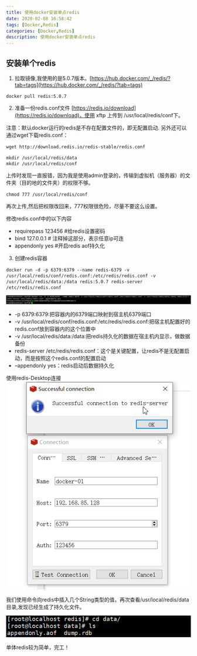 ```yaml
---
title: 使用docker安装单点redis
date: 2020-02-08 16:58:42
tags: [Docker,Redis]
categories: [Docker,Redis]
description: 使用docker安装单点redis
---
```

## 安装单个redis

1. 拉取镜像,我使用的是5.0.7版本。[https://hub.docker.com/_/redis/?tab=tags](https://hub.docker.com/_/redis/?tab=tags)
```
docker pull redis:5.0.7
```
2. 准备一份redis.conf文件 [https://redis.io/download](https://redis.io/download)，使用 xftp 上传到 /usr/local/redis/conf下。

注意：默认docker运行的redis是不存在配置文件的，即无配置启动.
另外还可以通过wget下载redis.conf：
```
wget http://download.redis.io/redis-stable/redis.conf
```

```
mkdir /usr/local/redis/data
mkdir /usr/local/redis/conf
```
上传时发现一直报错，因为我是使用admin登录的，传输到虚拟机（服务器）的文件夹（目的地的文件夹）的权限不够。
```
chmod 777 /usr/local/redis/conf
```
再次上传,然后把权限改回来，777权限很危险，尽量不要这么设置。

修改redis.conf中的以下内容
* requirepass 123456 #给redis设置密码
* bind 127.0.0.1 # 注释掉这部分，表示任意ip可连
* appendonly yes #开启redis aof持久化

3. 创建redis容器

```
docker run -d -p 6379:6379 --name redis-6379 -v /usr/local/redis/conf/redis.conf:/etc/redis/redis.conf -v /usr/local/redis/data:/data redis:5.0.7 redis-server /etc/redis/redis.conf
```
![docker-redis-single](/images/redis/docker-redis-single.png)
* -p 6379:6379:把容器内的6379端口映射到宿主机6379端口
* -v /usr/local/redis/conf/redis.conf:/etc/redis/redis.conf:把宿主机配置好的redis.conf放到容器内的这个位置中
* -v /usr/local/redis/data:/data:把redis持久化的数据在宿主机内显示，做数据备份
* redis-server /etc/redis/redis.conf：这个是关键配置，让redis不是无配置启动，而是按照这个redis.conf的配置启动
* –appendonly yes：redis启动后数据持久化

使用redis-Desktop连接
![redis-Desktop-single.png](/images/redis/redis-Desktop-single.png)

我们使用命令向redis中插入几个String类型的值，再次查看/usr/local/redis/data目录,发现已经生成了持久化文件。

![single-data.png](/images/redis/single-data.png)

单体redis较为简单，完工！



